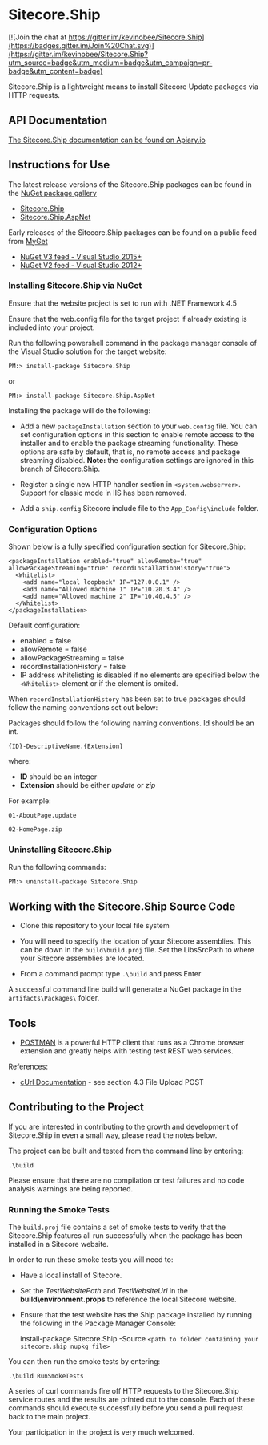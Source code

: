 # Sitecore.Ship

[![Join the chat at https://gitter.im/kevinobee/Sitecore.Ship](https://badges.gitter.im/Join%20Chat.svg)](https://gitter.im/kevinobee/Sitecore.Ship?utm_source=badge&utm_medium=badge&utm_campaign=pr-badge&utm_content=badge)

Sitecore.Ship is a lightweight means to install Sitecore Update packages via HTTP requests.


## API Documentation

[The Sitecore.Ship documentation can be found on Apiary.io](http://docs.sitecoreship.apiary.io/)


## Instructions for Use

The latest release versions of the Sitecore.Ship packages can be found in the [NuGet package gallery](https://www.nuget.org/packages/)

* [Sitecore.Ship](http://www.nuget.org/packages/Sitecore.Ship/) 
* [Sitecore.Ship.AspNet](http://www.nuget.org/packages/Sitecore.Ship.AspNet/) 
 
Early releases of the Sitecore.Ship packages can be found on a public feed from [MyGet](https://www.myget.org/)

* [NuGet V3 feed - Visual Studio 2015+](https://www.myget.org/F/sitecore-ship-prerelease/api/v3/index.json)
* [NuGet V2 feed - Visual Studio 2012+](https://www.myget.org/F/sitecore-ship-prerelease/api/v2)

### Installing Sitecore.Ship via NuGet

Ensure that the website project is set to run with .NET Framework 4.5

Ensure that the web.config file for the target project if already existing is included into your project.

Run the following powershell command in the package manager console of the Visual Studio solution for the target website:

    PM:> install-package Sitecore.Ship

or 

    PM:> install-package Sitecore.Ship.AspNet


Installing the package will do the following:

* Add a new `packageInstallation` section to your `web.config` file. You can set configuration options in this section to enable remote access to the installer and to enable the package streaming functionality. These options are safe by default, that is, no remote access and package streaming disabled. **Note:** the configuration settings are ignored in this branch of Sitecore.Ship.

* Register a single new HTTP handler section in `<system.webserver>`. Support for classic mode in IIS has been removed.

* Add a `ship.config` Sitecore include file to the `App_Config\include` folder.


### Configuration Options

Shown below is a fully specified configuration section for Sitecore.Ship:

    <packageInstallation enabled="true" allowRemote="true" allowPackageStreaming="true" recordInstallationHistory="true">
      <Whitelist>
        <add name="local loopback" IP="127.0.0.1" />
        <add name="Allowed machine 1" IP="10.20.3.4" />
        <add name="Allowed machine 2" IP="10.40.4.5" />
      </Whitelist>
    </packageInstallation>


Default configuration:

* enabled = false
* allowRemote = false
* allowPackageStreaming = false
* recordInstallationHistory = false
* IP address whitelisting is disabled if no elements are specified below the `<Whitelist>` element or if the element is omited.

When `recordInstallationHistory` has been set to true packages should follow the naming conventions set out below:

Packages should follow the following naming conventions. Id should be an int.

    {ID}-DescriptiveName.{Extension}

where:

* **ID** should be an integer
* **Extension** should be either *update* or *zip*

For example:

    01-AboutPage.update

    02-HomePage.zip

### Uninstalling Sitecore.Ship

Run the following commands:

    PM:> uninstall-package Sitecore.Ship

	
## Working with the Sitecore.Ship Source Code

* Clone this repository to your local file system

* You will need to specify the location of your Sitecore assemblies. This can be down in the `build\build.proj` file. Set the LibsSrcPath to where your Sitecore assemblies are located.

* From a command prompt type `.\build` and press Enter

A successful command line build will generate a NuGet package in the `artifacts\Packages\` folder.


## Tools

* [POSTMAN](http://www.getpostman.com/) is a powerful HTTP client that runs as a Chrome browser extension and greatly helps with testing test REST web services. 

References:

* [cUrl Documentation](http://curl.haxx.se/docs/httpscripting.html) - see section 4.3 File Upload POST 


## Contributing to the Project

If you are interested in contributing to the growth and development of Sitecore.Ship in even a small way, please read the notes below.

The project can be built and tested from the command line by entering:

    .\build

Please ensure that there are no compilation or test failures and no code analysis warnings are being reported.

### Running the Smoke Tests

The `build.proj` file contains a set of smoke tests to verify that the Sitecore.Ship features all run successfully when the package has been installed in a Sitecore website.

In order to run these smoke tests you will need to:

* Have a local install of Sitecore.

* Set the *TestWebsitePath* and *TestWebsiteUrl* in the **build\environment.props** to reference the local Sitecore website.

* Ensure that the test website has the Ship package installed by running the following in the Package Manager Console:

    install-package Sitecore.Ship -Source `<path to folder containing your sitecore.ship nupkg file>`

You can then run the smoke tests by entering:

    .\build RunSmokeTests

A series of curl commands fire off HTTP requests to the Sitecore.Ship service routes and the results are printed out to the console. Each of these commands should execute successfully before you send a pull request back to the main project.

Your participation in the project is very much welcomed.
